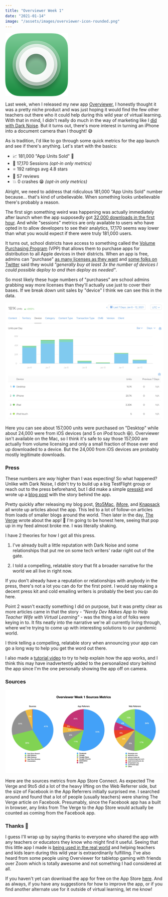 ```yaml
---
title: "Overviewer Week 1"
date: "2021-01-14"
image: "/assets/images/overviewer-icon-rounded.png"
---
```


![Overviewer app icon](/assets/posts/2021/01/14/overviewer-icon-rounded-200.png)

Last week, when I released my new app [Overviewer](/posts/2021/1/6/overviewer), I honestly thought it was a pretty niche product and was just hoping it would find the few other teachers out there who it could help during this wild year of virtual learning. With that in mind, I didn't really do much in the way of marketing like I [did with Dark Noise](/posts/2019/9/27/marketing-dark-noise). But it turns out, there's more interest in turning an iPhone into a document camera than I thought! 😅

As is tradition, I'd like to go through some quick metrics for the app launch and see if there's anything. Let's start with the basics:

- 📈 181,000 "App Units Sold" 🤯
- 📍 17,170 Sessions _(opt-in only metrics)_
- ⭐️ 192 ratings avg 4.8 stars
- 📝 57 reviews
- 💥 0 crashes 😁 _(opt-in only metrics)_

Alright, we need to address that ridiculous 181,000 "App Units Sold" number because... that's kind of unbelievable. When something looks unbelievable there's probably a reason. 

The first sign something weird was happening was actually immediately after launch when the app supposedly got [32,000 downloads in the first hour](https://twitter.com/_chuckyc/status/1346899004878106629?s=20). And while "sessions" metrics are only available to users who have opted in to allow developers to see their analytics, 17,170 seems way lower than what you would expect if there were truly 181,000 users.

 It turns out, school districts have access to something called the [Volume Purchasing Program](https://vpp.itunes.apple.com/?l=en) (VPP) that allows them to purchase apps for distribution to all Apple devices in their districts. When an app is free, admins can "purchase" [as many licenses as they want](https://twitter.com/timgostony/status/1347290649049980928?s=20) and [some folks on Twitter](https://twitter.com/sohojoester/status/1347280847959834625?s=20) said they would _"generally buy at least 3x the number of devices I could possible deploy to and then deploy as needed"_.

So most likely these huge numbers of "purchases" are school admins grabbing way more licenses than they'll actually use just to cover their bases. If we break down unit sales by "device" I think we can see this in the data.

![7 Day Unit Sales by Device](/assets/posts/2021/01/14/overviewer-7-day-unit-sales-devices.jpg)

Here you can see about 157,000 units were purchased on "Desktop" while about 24,000 were from iOS devices (and 5 on iPod touch 😆). Overviewer isn't available on the Mac, so I think it's safe to say those 157,000 are actually from volume licensing and only a small fraction of those ever end up downloaded to a device. But the 24,000 from iOS devices are probably mostly legitimate downloads.

### Press

These numbers are _way_ higher than I was expecting! So what happened? Unlike with Dark Noise, I didn't try to build up a big TestFlight group or reach out to the press beforehand, but I did make a simple [presskit](https://overviewer.app) and wrote up a [blog post](/posts/2021/1/6/overviewer) with the story behind the app.

Pretty quickly after releasing my blog post, [9to5Mac](https://9to5mac.com/2021/01/06/iphone-document-camera-overviewer-zoom/), [iMore](https://www.imore.com/overviewer-turns-your-iphone-document-camera-zoom-calls), and [Knapsack](https://knapsack.news/overviewer-for-ios-turns-your-phone-into-a-document-camera/) all wrote up articles about the app. This led to a lot of follow-on articles from loads of smaller blogs around the world. Then later in the day, [The Verge](https://www.theverge.com/2021/1/6/22217200/overviewer-app-teachers-overhead-camera-iphone-zoom) wrote about the app! 🤯 I'm going to be honest here, seeing that pop up in my feed almost broke me. I was literally shaking.

I have 2 theories for how I got all this press.

1. I've already built a little reputation with Dark Noise and some relationships that put me on some tech writers' radar right out of the gate.
   
2. I told a compelling, relatable story that fit a broader narrative for the world we all live in right now.

If you don't already have a reputation or relationships with anybody in the press, there's not a lot you can do for the first point. I would say making a decent press kit and cold emailing writers is probably the best you can do here.

Point 2 wasn't exactly something I did on purpose, but it was pretty clear as more articles came in that the story - _"Nerdy Dev Makes App to Help Teacher Wife with Virtual Learning"_ - was the thing a lot of folks were keying in to. It fits neatly into the narrative we're all currently living through, where we're trying to come up with interesting solutions to our pandemic world.

I think telling a compelling, relatable story when announcing your app can go a long way to help you get the word out there.

I also made a [tutorial video](https://www.youtube.com/watch?v=fadOMMpQErg) to try to help explain how the app works, and I think this may have inadvertently added to the personalized story behind the app since I'm the one personally showing the app off on camera.

### Sources

![Overviewer Sources Metrics](/assets/posts/2021/01/14/overviewer-7-day-sources-metrics.jpg)

Here are the sources metrics from App Store Connect. As expected The Verge and 9to5 did a lot of the heavy lifting on the Web Referrer side, but the size of Facebook in the App Referrers initially surprised me. I searched around and found that a lot of people (usually teachers) were sharing The Verge article on Facebook. Presumably, since the Facebook app has a built in browser, any links from The Verge to the App Store would actually be counted as coming from the Facebook app.

### Thanks 🙏

I guess I'll wrap up by saying thanks to everyone who shared the app with any teachers or educators they know who might find it useful. Seeing that this little app I made is [being used in the real world](https://twitter.com/_chuckyc/status/1348985834897367040?s=20) and helping teachers and kids learn during this wild year is extraordinarily fulfilling. I've also heard from some people using Overviewer for tabletop gaming with friends over Zoom which is totally awesome and not something I had considered at all.

If you haven't yet can download the app for free on the App Store [here](https://itunes.apple.com/app/id1528900395). And as always, if you have any suggestions for how to improve the app, or if you find another alternate use for it outside of virtual learning, let me know!